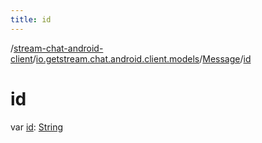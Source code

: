 ```yaml
---
title: id
---
```

/[stream-chat-android-client](../../index.md)/[io.getstream.chat.android.client.models](../index.md)/[Message](index.md)/[id](id.md)  
  
  
  
# id  
var [id](id.md): [String](https://kotlinlang.org/api/latest/jvm/stdlib/kotlin/-string/index.html)
